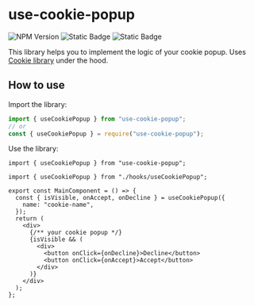 # use-cookie-popup

![NPM Version](https://img.shields.io/npm/v/use-cookie-popup?logo=npm)
![Static Badge](https://img.shields.io/badge/React-gray?logo=react&logoColor=61dbfb)
![Static Badge](https://img.shields.io/badge/Typescript-blue?logo=typescript&logoColor=white)

This library helps you to implement the logic of your cookie popup. Uses [Cookie library](https://www.npmjs.com/package/cookie) under the hood.

## How to use

Import the library:

```typescript
import { useCookiePopup } from "use-cookie-popup";
// or
const { useCookiePopup } = require("use-cookie-popup");
```

Use the library:

```tsx
import { useCookiePopup } from "use-cookie-popup";

import { useCookiePopup } from "./hooks/useCookiePopup";

export const MainComponent = () => {
  const { isVisible, onAccept, onDecline } = useCookiePopup({
    name: "cookie-name",
  });
  return (
    <div>
      {/** your cookie popup */}
      {isVisible && (
        <div>
          <button onClick={onDecline}>Decline</button>
          <button onClick={onAccept}>Accept</button>
        </div>
      )}
    </div>
  );
};
```
